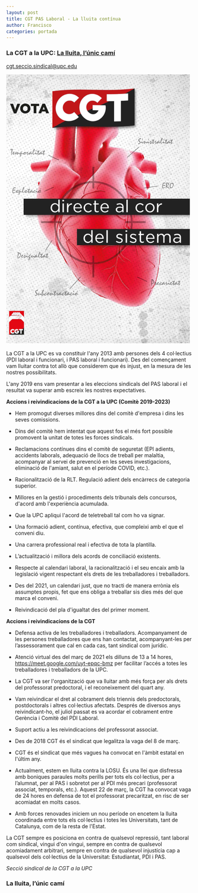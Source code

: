 ```yaml
---
layout: post
title: CGT PAS Laboral - La lluita contínua
author: Francisco
categories: portada
---
```


### **La CGT a la UPC: [La lluita, l’únic camí](https://cgt-upc.github.io/portada/2023/03/27/La-lluita-continua.html)**

cgt.seccio.sindical@upc.edu

![VOTA CGT](/assets/img/COR-NET.png)

<!--more-->
La CGT a la UPC es va constituir l'any 2013 amb persones dels 4 col·lectius (PDI laboral i funcionari, i PAS laboral i funcionari). Des del començament vam lluitar contra tot allò que considerem que és injust, en la mesura de les nostres possibilitats.

L'any 2019 ens vam presentar a les eleccions sindicals del PAS laboral i el resultat va superar amb escreix les nostres expectatives.

**Accions i reivindicacions de la CGT a la UPC (Comitè 2019-2023)**

- Hem promogut diverses millores dins del comitè d'empresa i dins les seves comissions.

- Dins del comitè hem intentat que aquest fos el més fort possible promovent la unitat de totes les forces sindicals.

- Reclamacions contínues dins el comitè de seguretat (EPI adients, accidents laborals, adequació de llocs de treball per malaltia, acompanyar al servei de prevenció en les seves investigacions, eliminació de l'amiant, salut en el període COVID, etc.).

- Racionalització de la RLT. Regulació adient dels encàrrecs de categoria superior.

- Millores en la gestió i procediments dels tribunals dels concursos, d'acord amb l'experiència acumulada.

- Que la UPC apliqui l'acord de teletreball tal com ho va signar.

- Una formació adient, contínua, efectiva, que compleixi amb el que el conveni diu.

- Una carrera professional real i efectiva de tota la plantilla.

- L’actualització i millora dels acords de conciliació existents.

- Respecte al calendari laboral, la racionalització i el seu encaix amb la legislació vigent respectant els drets de les treballadores i treballadors.

- Des del 2021, un calendari just, que no tracti de manera errònia els assumptes propis, fet que ens obliga a treballar sis dies més del que marca el conveni.

- Reivindicació del pla d'igualtat des del primer moment.

**Accions i reivindicacions de la CGT**

- Defensa activa de les treballadores i treballadors. Acompanyament de les persones treballadores que ens han contactat, acompanyant-les per l’assessorament que cal en cada cas, tant sindical com jurídic.

- Atenció virtual des del març de 2021 els dilluns de 13 a 14 hores, https://meet.google.com/uyt-epqc-bmz per facilitar l’accés a totes les treballadores i treballadors de la UPC.

- La CGT va ser l'organització que va lluitar amb més força per als drets del professorat predoctoral, i el reconeixement del quart any.

- Vam reivindicar el dret al cobrament dels triennis dels predoctorals, postdoctorals i altres col·lectius afectats. Després de diversos anys reivindicant-ho, el juliol passat es va acordar el cobrament entre Gerència i Comitè del PDI Laboral.

- Suport actiu a les reivindicacions del professorat associat.

- Des de 2018 CGT és el sindicat que legalitza la vaga del 8 de març.

- CGT és el sindicat que més vagues ha convocat en l'àmbit estatal en l'últim any.

- Actualment, estem en lluita contra la LOSU. És una llei que disfressa amb boniques paraules molts perills per tots els col·lectius, per a l’alumnat, per al PAS i sobretot per al PDI més precari (professorat associat, temporals, etc.). Aquest 22 de març, la CGT ha convocat vaga de 24 hores en defensa de tot el professorat precaritzat, en risc de ser acomiadat en molts casos.

- Amb forces renovades iniciem un nou període on encetem la lluita coordinada entre tots els col·lectius i totes les Universitats, tant de Catalunya, com de la resta de l'Estat.

La CGT sempre es posiciona en contra de qualsevol repressió, tant laboral com sindical, vingui d'on vingui, sempre en contra de qualsevol acomiadament arbitrari, sempre en contra de qualsevol injustícia cap a qualsevol dels col·lectius de la Universitat: Estudiantat, PDI i PAS.

_Secció sindical de la CGT a la UPC_

### **La lluita, l’únic camí**

